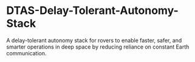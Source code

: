 # DTAS-Delay-Tolerant-Autonomy-Stack
A delay-tolerant autonomy stack for rovers to enable faster, safer, and smarter operations in deep space by reducing reliance on constant Earth communication.
